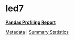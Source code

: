 # led7

[**Pandas Profiling Report**](https://epistasislab.github.io/penn-ml-benchmarks/profile/led7.html)

[Metadata](metadata.yaml) | [Summary Statistics](summary_stats.tsv)

